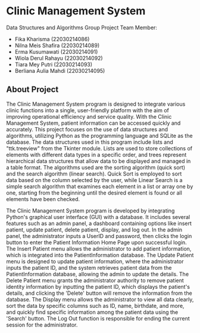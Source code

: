 # Clinic Management System
Data Structures and Algorithms Group Project
Team Member:
- Fika Kharisma         (22030214086)
- Nilna Meis Shafira    (22030214089)
- Erma Kusumawati       (22030214091)
- Wiola Derul Rahayu    (22030214092)
- Tiara Mey Putri       (22030214093)
- Berliana Aulia Mahdi  (22030214095)

## About Project
The Clinic Management System program is designed to integrate various clinic functions into a single, user-friendly platform with the aim of improving operational efficiency and service quality. With the Clinic Management System, patient information can be accessed quickly and accurately. This project focuses on the use of data structures and algorithms, utilizing Python as the programming language and SQLite as the database. The data structures used in this program include lists and "ttk.treeview" from the Tkinter module. Lists are used to store collections of elements with different data types in a specific order, and trees represent hierarchical data structures that allow data to be displayed and managed in a table format. The algorithms used are the sorting algorithm (quick sort) and the search algorithm (linear search). Quick Sort is employed to sort data based on the column selected by the user, while Linear Search is a simple search algorithm that examines each element in a list or array one by one, starting from the beginning until the desired element is found or all elements have been checked.

The Clinic Management System program is developed by integrating Python's graphical user interface (GUI) with a database. It includes several features such as an admin panel, a dashboard containing options like insert patient, update patient, delete patient, display, and log out. In the admin panel, the administrator inputs a UserID and password, then clicks the login button to enter the Patient Information Home Page upon successful login. The Insert Patient menu allows the administrator to add patient information, which is integrated into the PatientInformation database. The Update Patient menu is designed to update patient information, where the administrator inputs the patient ID, and the system retrieves patient data from the PatientInformation database, allowing the admin to update the details. The Delete Patient menu grants the administrator authority to remove patient identity information by inputting the patient ID, which displays the patient's details, and clicking the 'Delete' button will remove the information from the database. The Display menu allows the administrator to view all data clearly, sort the data by specific columns such as ID, name, birthdate, and more, and quickly find specific information among the patient data using the 'Search' button. The Log Out function is responsible for ending the current session for the administrator.
